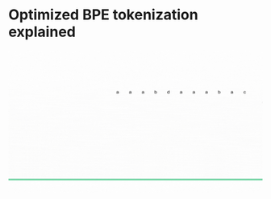 # Optimized BPE tokenization explained

![bpe walk through](https://github.com/marta1994/efficient_bpe_explanation/blob/main/blob/bpe_walk_through.gif)
